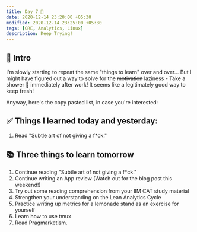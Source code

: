 ```yaml
---
title: Day 7 🍋
date: 2020-12-14 23:20:00 +05:30
modified: 2020-12-14 23:25:00 +05:30
tags: [GRE, Analytics, Linux]
description: Keep Trying!
---
```


## 📩 Intro

I'm slowly starting to repeat the same "things to learn" over and over... But I might have figured out a way to solve for the ~~motivation~~ laziness - Take a shower 🚿 immediately after work! It seems like a legitimately good way to keep fresh!

Anyway, here's the copy pasted list, in case you're interested:

## ✅ Things I learned today and yesterday:

1. Read "Subtle art of not giving a f*ck."

## 📚 Three things to learn tomorrow

1. Continue reading "Subtle art of not giving a f*ck."
2. Continue writing an App review (Watch out for the blog post this weekend!)
3. Try out some reading comprehension from your IIM CAT study material
4. Strengthen your understanding on the Lean Analytics Cycle
5. Practice writing up metrics for a lemonade stand as an exercise for yourself
6. Learn how to use tmux
7. Read Pragmarketism.